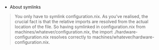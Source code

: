 * About symlinks
> You only have to symlink configuration.nix. As you’ve realised, the crucial fact is that the relative imports are resolved from the actual location of the file. So having symlinked in configuration.nix from machines/whatever/configuration.nix, the import ./hardware-configuration.nix resolves correctly to machines/whatever/hardware-configuration.nix.
